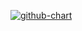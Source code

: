 [![github-chart](https://github-chart.vercel.app/api?user=rokumura7)](https://github.com/rokumura7/github-chart)
